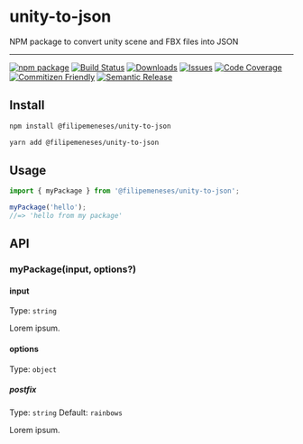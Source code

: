 # unity-to-json

NPM package to convert unity scene and FBX files into JSON

---

[![npm package][npm-img]][npm-url]
[![Build Status][build-img]][build-url]
[![Downloads][downloads-img]][downloads-url]
[![Issues][issues-img]][issues-url]
[![Code Coverage][codecov-img]][codecov-url]
[![Commitizen Friendly][commitizen-img]][commitizen-url]
[![Semantic Release][semantic-release-img]][semantic-release-url]


## Install

```bash
npm install @filipemeneses/unity-to-json
```

```bash
yarn add @filipemeneses/unity-to-json
```

## Usage

```ts
import { myPackage } from '@filipemeneses/unity-to-json';

myPackage('hello');
//=> 'hello from my package'
```

## API

### myPackage(input, options?)

#### input

Type: `string`

Lorem ipsum.

#### options

Type: `object`

##### postfix

Type: `string`
Default: `rainbows`

Lorem ipsum.

[build-img]:https://github.com/ryansonshine/unity-to-json/actions/workflows/release.yml/badge.svg
[build-url]:https://github.com/ryansonshine/unity-to-json/actions/workflows/release.yml
[downloads-img]:https://img.shields.io/npm/dt/unity-to-json
[downloads-url]:https://www.npmtrends.com/unity-to-json
[npm-img]:https://img.shields.io/npm/v/unity-to-json
[npm-url]:https://www.npmjs.com/package/unity-to-json
[issues-img]:https://img.shields.io/github/issues/ryansonshine/unity-to-json
[issues-url]:https://github.com/ryansonshine/unity-to-json/issues
[codecov-img]:https://codecov.io/gh/ryansonshine/unity-to-json/branch/main/graph/badge.svg
[codecov-url]:https://codecov.io/gh/ryansonshine/unity-to-json
[semantic-release-img]:https://img.shields.io/badge/%20%20%F0%9F%93%A6%F0%9F%9A%80-semantic--release-e10079.svg
[semantic-release-url]:https://github.com/semantic-release/semantic-release
[commitizen-img]:https://img.shields.io/badge/commitizen-friendly-brightgreen.svg
[commitizen-url]:http://commitizen.github.io/cz-cli/

